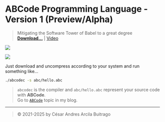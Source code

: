 # ABCode Programming Language - Version 1 (Preview/Alpha)

> Mitigating the Software Tower of Babel to a great degree  
> [**Download...**](https://github.com/kaesar/abcode/releases) | [Video](https://www.youtube.com/embed/GuPJzq43FbY)  

![](https://assets.onmind.net/know/abcode-logo.png)

![](https://assets.onmind.net/know/onmind22-abcode.gif)

Just download and uncompress according to your system and run something like...

```bash
./abcodec -s abc/hello.abc
```

> `abcodec` is the compiler and `abc/hello.abc` represent your source code with **ABCode**.  
> Go to [`ABCode`](https://onmind.co/doc/code/en/ABCode.md) topic in my blog.

---
<!--
Compiling with `cargo` and running...

```bash
cargo run -- -s abc/hello.abc -t 6
cargo build --release && ./target/release/abcodec -s abc/hello.abc -t 6
```

Prepare for building...

```bash
rustup target add aarch64-apple-darwin
rustup target add x86_64-pc-windows-msvc
rustup target add x86_64-unknown-linux-gnu
rustup target add aarch64-unknown-linux-gnu
```

Building script with: `build.sh`
-->

> © 2021-2025 by César Andres Arcila Buitrago
